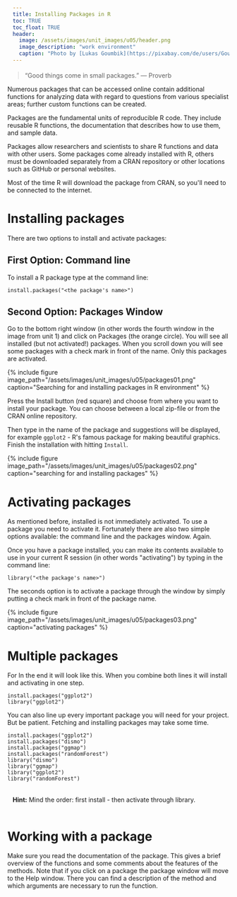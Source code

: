 ```yaml
---
title: Installing Packages in R
toc: TRUE
toc_float: TRUE
header:
  image: /assets/images/unit_images/u05/header.png
  image_description: "work environment"
  caption: "Photo by [Lukas Goumbik](https://pixabay.com/de/users/Goumbik-3752482/?utm_source=link-attribution&amp;utm_medium=referral&amp;utm_campaign=image&amp;utm_content=2055522) from [Pixabay](https://pixabay.com)"
---
```


> “Good things come in small packages.” — Proverb
<!--more-->

Numerous packages that can be accessed online contain additional functions for analyzing data with regard to questions from various specialist areas; further custom functions can be created.   

Packages are the fundamental units of reproducible R code. They include reusable R functions, the documentation that describes how to use them, and sample data.

Packages allow researchers and scientists to share R functions and data with other users. Some packages come already installed with R, others must be downloaded separately from a CRAN repository or other locations such as GitHub or personal websites.

Most of the time R will download the package from CRAN, so you'll need to be connected to the internet.

# Installing packages

There are two options to install and activate packages:

## First Option: Command line

To install a R package type at the command line:

```
install.packages("<the package's name>")
```

## Second Option: Packages Window

Go to the bottom right window (in other words the fourth window in the image from unit 1) and click on Packages (the orange circle). You will see all installed (but not activated!) packages. When you scroll down you will see some packages with a check mark in front of the name. Only this packages are activated.

{% include figure image_path="/assets/images/unit_images/u05/packages01.png" caption="Searching for and installing packages in R environment" %}

Press the Install button (red square) and choose from where you want to install your package. You can choose between a local zip-file or from the CRAN online repository.

Then type in the name of the package and suggestions will be displayed, for example `ggplot2` - R's famous package for making beautiful graphics. Finish the installation with hitting `Install`.

{% include figure image_path="/assets/images/unit_images/u05/packages02.png" caption="searching for and installing packages" %}

# Activating packages

As mentioned before, installed is not immediately activated. To use a package you need to activate it. Fortunately there are also two simple options available: the command line and the packages window. Again.

Once you have a package installed, you can make its contents available to use in your current R session (in other words "activating") by typing in the command line:
```
library("<the package's name>")
```
The seconds option is to activate a package through the window by simply putting a check mark in front of the package name.

{% include figure image_path="/assets/images/unit_images/u05/packages03.png" caption="activating packages" %}

# Multiple packages

For In the end it will look like this. When you combine both lines it will install and activating in one step.

```
install.packages("ggplot2")
library("ggplot2")
```
You can also line up every important package you will need for your project.
But be patient. Fetching and installing packages may take some time.

```
install.packages("ggplot2")
install.packages("dismo")
install.packages("ggmap")
install.packages("randomForest")
library("dismo")
library("ggmap")
library("ggplot2")
library("randomForest")
```

<html>
<head>
<meta name="viewport" content="width=device-width, initial-scale=1">
<style>
div {
  margin-bottom: 15px;
  padding: 4px 12px;
}

.info {
  background-color: #e7f3fe;
  border-left: 6px solid #2196F3;
}

</style>
</head>
<body>
<div class="info">
  <p><strong>Hint:</strong> Mind the order: first install - then activate through library.</p>
</div>
</body>
</html>

# Working with a package

Make sure you read the documentation of the package. This gives a brief overview of the functions and some comments about the features of the methods. Note that if you click on a package the package window will move to the Help window. There you can find a description of the method and which arguments are necessary to run the function.
